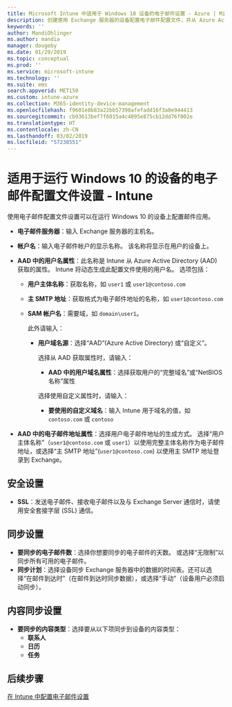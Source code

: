 ```yaml
---
title: Microsoft Intune 中适用于 Windows 10 设备的电子邮件设置 - Azure | Microsoft Docs
description: 创建使用 Exchange 服务器的设备配置电子邮件配置文件，并从 Azure Active Directory 检索属性。 还可启用 SSL，并使用 Microsoft Intune 在 Windows 10 设备上同步电子邮件和日程安排。
keywords: ''
author: MandiOhlinger
ms.author: mandia
manager: dougeby
ms.date: 01/29/2019
ms.topic: conceptual
ms.prod: ''
ms.service: microsoft-intune
ms.technology: ''
ms.suite: ems
search.appverid: MET150
ms.custom: intune-azure
ms.collection: M365-identity-device-management
ms.openlocfilehash: f9601e8b83a22bb57398afefadd16f3a0e944413
ms.sourcegitcommit: cb93613bef7f6015a4c4095e875cb12dd76f002e
ms.translationtype: HT
ms.contentlocale: zh-CN
ms.lasthandoff: 03/02/2019
ms.locfileid: "57238551"
---
```

# <a name="email-profile-settings-for-devices-running-windows-10---intune"></a>适用于运行 Windows 10 的设备的电子邮件配置文件设置 - Intune

使用电子邮件配置文件设置可以在运行 Windows 10 的设备上配置邮件应用。

- **电子邮件服务器**：输入 Exchange 服务器的主机名。
- **帐户名**：输入电子邮件帐户的显示名称。 该名称将显示在用户的设备上。
- **AAD 中的用户名属性**：此名称是 Intune 从 Azure Active Directory (AAD) 获取的属性。 Intune 将动态生成此配置文件使用的用户名。 选项包括：
  - **用户主体名称**：获取名称，如 `user1` 或 `user1@contoso.com`
  - **主 SMTP 地址**：获取格式为电子邮件地址的名称，如 `user1@contoso.com`
  - **SAM 帐户名**：需要域，如 `domain\user1`。

    此外请输入：  
    - **用户域名源**：选择“AAD”(Azure Active Directory) 或“自定义”。

      选择从 AAD 获取属性时，请输入：
      - **AAD 中的用户域名属性**：选择获取用户的“完整域名”或“NetBIOS 名称”属性

      选择使用自定义属性时，请输入：
      - **要使用的自定义域名**：输入 Intune 用于域名的值，如 `contoso.com` 或 `contoso`

- **AAD 中的电子邮件地址属性**：选择用户电子邮件地址的生成方式。 选择“用户主体名称”（`user1@contoso.com` 或 `user1`）以使用完整主体名称作为电子邮件地址，或选择“主 SMTP 地址”(`user1@contoso.com`) 以使用主 SMTP 地址登录到 Exchange。

## <a name="security-settings"></a>安全设置

- **SSL**：发送电子邮件、接收电子邮件以及与 Exchange Server 通信时，请使用安全套接字层 (SSL) 通信。

## <a name="synchronization-settings"></a>同步设置

- **要同步的电子邮件数**：选择你想要同步的电子邮件的天数。 或选择“无限制”以同步所有可用的电子邮件。
- **同步计划**：选择设备同步 Exchange 服务器中的数据的时间表。还可以选择“在邮件到达时”（在邮件到达时同步数据），或选择“手动”（设备用户必须启动同步）。

## <a name="content-sync-settings"></a>内容同步设置

- **要同步的内容类型**：选择要从以下项同步到设备的内容类型：
  - **联系人**
  - **日历**
  - **任务**

## <a name="next-steps"></a>后续步骤
[在 Intune 中配置电子邮件设置](email-settings-configure.md)
